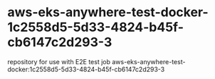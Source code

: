 # aws-eks-anywhere-test-docker-1c2558d5-5d33-4824-b45f-cb6147c2d293-3
repository for use with E2E test job aws-eks-anywhere-test-docker:1c2558d5-5d33-4824-b45f-cb6147c2d293-3
